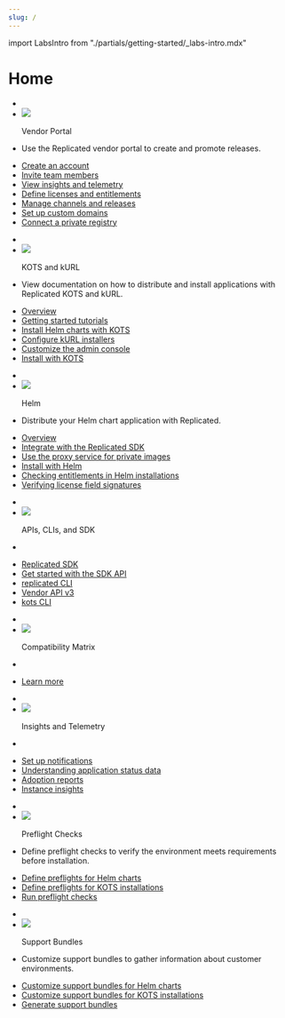 ```yaml
---
slug: /
---
```

import LabsIntro from "./partials/getting-started/_labs-intro.mdx"

# Home

<section class="tile__container">
  <ul class="tile">
    <li class="tile__header">
        <li><img src="images/icons/red/desktop.png"></img></li>
        <p>Vendor Portal</p>
    </li>
    <li>
        <p>Use the Replicated vendor portal to create and promote releases.</p>
    </li>
    <li>
      <a href="https://www.google.com">Create an account</a>
    </li>
    <li>
      <a href="https://www.google.com">Invite team members</a>
    </li>
    <li>
      <a href="https://www.google.com">View insights and telemetry</a>
    </li>
    <li>
      <a href="https://www.google.com">Define licenses and entitlements</a>
    </li>
    <li>
      <a href="https://www.google.com">Manage channels and releases</a>
    </li>
    <li>
      <a href="https://www.google.com">Set up custom domains</a>
    </li>
    <li>
      <a href="https://www.google.com">Connect a private registry</a>
    </li>
  </ul>
</section>
<section class="tile__container">
  <ul class="tile">
    <li class="tile__header">
        <li><img src="images/icons/red/desktop.png"></img></li>
        <p>KOTS and kURL</p>
    </li>
    <li>
        <p>View documentation on how to distribute and install applications with Replicated KOTS and kURL.</p>
    </li>
    <li>
      <a href="/vendor/tutorial-ui-setup">Overview</a>
    </li>
    <li>
      <a href="https://www.google.com">Getting started tutorials</a>
    </li>
    <li>
      <a href="https://www.google.com">Install Helm charts with KOTS</a>
    </li>
    <li>
      <a href="https://www.google.com">Configure kURL installers</a>
    </li>
    <li>
      <a href="https://www.google.com">Customize the admin console</a>
    </li>
    <li>
      <a href="https://www.google.com">Install with KOTS</a>
    </li>
  </ul>
  <ul class="tile">
    <li class="tile__header">
        <li><img src="images/icons/red/desktop.png"></img></li>
        <p>Helm</p>
    </li>
    <li>
        <p>Distribute your Helm chart application with Replicated.</p>
    </li>
    <li>
      <a href="/vendor/tutorial-ui-setup">Overview</a>
    </li>
    <li>
      <a href="/vendor/tutorial-ui-setup">Integrate with the Replicated SDK</a>
    </li>
    <li>
      <a href="/vendor/tutorial-ui-setup">Use the proxy service for private images</a>
    </li>
    <li>
      <a href="/vendor/tutorial-ui-setup">Install with Helm</a>
    </li>
    <li>
      <a href="/vendor/tutorial-ui-setup">Checking entitlements in Helm installations</a>
    </li>
    <li>
      <a href="/vendor/tutorial-ui-setup">Verifying license field signatures</a>
    </li>
  </ul>
</section>
<section class="tile__container">
   <ul class="tile">
    <li class="tile__header">
        <li><img src="images/icons/red/desktop.png"></img></li>
        <p>APIs, CLIs, and SDK</p>
    </li>
    <li>
        <p></p>
    </li>
    <li>
      <a href="https://www.google.com">Replicated SDK</a>
    </li>
    <li>
      <a href="https://www.google.com">Get started with the SDK API</a>
    </li>
    <li>
      <a href="https://www.google.com">replicated CLI</a>
    </li>
    <li>
      <a href="https://www.google.com">Vendor API v3</a>
    </li>
    <li>
      <a href="https://www.google.com">kots CLI</a>
    </li>
  </ul>
  <ul class="tile">
    <li class="tile__header">
        <li><img src="images/icons/red/desktop.png"></img></li>
        <p>Compatibility Matrix</p>
    </li>
    <li>
        <p></p>
    </li>
    <li>
      <a href="/vendor/tutorial-ui-setup">Learn more</a>
    </li>
  </ul>
    <ul class="tile">
    <li class="tile__header">
        <li><img src="images/icons/red/desktop.png"></img></li>
        <p>Insights and Telemetry</p>
    </li>
    <li>
        <p></p>
    </li>
    <li>
      <a href="https://www.google.com">Set up notifications</a>
    </li>
    <li>
      <a href="https://www.google.com">Understanding application status data</a>
    </li>
    <li>
      <a href="https://www.google.com">Adoption reports</a>
    </li>
    <li>
      <a href="https://www.google.com">Instance insights</a>
    </li>
  </ul>
</section>
<section class="tile__container">
  <ul class="tile">
    <li class="tile__header">
        <li><img src="images/icons/red/desktop.png"></img></li>
        <p>Preflight Checks</p>
    </li>
    <li>
        <p>Define preflight checks to verify the environment meets requirements before installation.</p>
    </li>
    <li>
      <a href="https://www.google.com">Define preflights for Helm charts</a>
    </li>
    <li>
      <a href="https://www.google.com">Define preflights for KOTS installations</a>
    </li>
    <li>
      <a href="https://www.google.com">Run preflight checks</a>
    </li>
  </ul>
  <ul class="tile">
    <li class="tile__header">
        <li><img src="images/icons/red/desktop.png"></img></li>
        <p>Support Bundles</p>
    </li>
    <li>
        <p>Customize support bundles to gather information about customer environments.</p>
    </li>
    <li>
      <a href="https://www.google.com">Customize support bundles for Helm charts</a>
    </li>
    <li>
      <a href="https://www.google.com">Customize support bundles for KOTS installations</a>
    </li>
    <li>
      <a href="https://www.google.com">Generate support bundles</a>
    </li>
  </ul>
</section>
